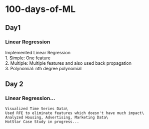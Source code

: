 # 100-days-of-ML

## Day1
### Linear Regression
  Implemented Linear Regression\
    1. Simple: One feature\
    2. Multiple: Multiple features and also used back propagation\
    3. Polynomial: nth degree polynomial

## Day 2
### Linear Regression...
	Visualized Time Series Data\
	Used RFE to eliminate features which doesn't have much impact\
	Analyzed Housing, Advertising, Marketing Data\
	HotStar Case Study in progress...

